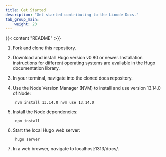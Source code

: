```yaml
---
title: Get Started
description: "Get started contributing to the Linode Docs."
tab_group_main:
    weight: 20
---
```


{{< content "README" >}}

1. Fork and clone this repository.

1. Download and install Hugo version v0.80 or newer. Installation instructions for different operating systems are available in the Hugo documentation library.

1. In your terminal, navigate into the cloned docs repository.

1. Use the Node Version Manager (NVM) to install and use version 13.14.0 of Node:

        nvm install 13.14.0 nvm use 13.14.0

1. Install the Node dependencies:

        npm install

1. Start the local Hugo web server:

        hugo server

1. In a web browser, navigate to localhost:1313/docs/.